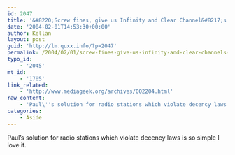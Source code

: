 ```yaml
---
id: 2047
title: '&#8220;Screw fines, give us Infinity and Clear Channel&#8217;s transmitters!&#8221;'
date: '2004-02-01T14:53:30+00:00'
author: Kellan
layout: post
guid: 'http://lm.quxx.info/?p=2047'
permalink: /2004/02/01/screw-fines-give-us-infinity-and-clear-channels-transmitters/
typo_id:
    - '2045'
mt_id:
    - '1705'
link_related:
    - 'http://www.mediageek.org/archives/002204.html'
raw_content:
    - 'Paul\''s solution for radio stations which violate decency laws is so simple I love it.'
categories:
    - Aside
---
```


Paul’s solution for radio stations which violate decency laws is so simple I love it.